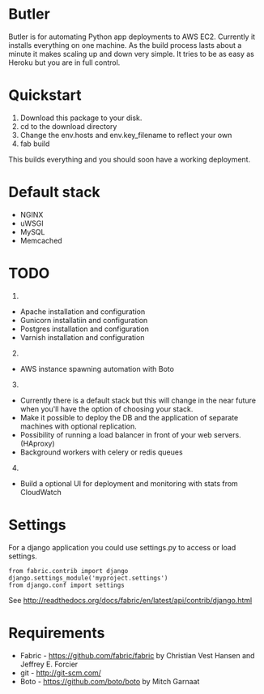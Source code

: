 Butler
======
Butler is for automating Python app deployments to AWS EC2.
Currently it installs everything on one machine. As the build process lasts about a minute it makes scaling up and down very simple.
It tries to be as easy as Heroku but you are in full control.


Quickstart
==========
1. Download this package to your disk.
2. cd to the download directory
3. Change the env.hosts and env.key_filename to reflect your own
4. fab build

This builds everything and you should soon have a working deployment.


Default stack
=====
* NGINX
* uWSGI
* MySQL
* Memcached


TODO
====
1.
* Apache installation and configuration
* Gunicorn installatiin and configuration
* Postgres installation and configuration
* Varnish installation and configuration

2.
* AWS instance spawning automation with Boto

3.
* Currently there is a default stack but this will change in the near future when you'll have the option of choosing your stack.
* Make it possible to deploy the DB and the application of separate machines with optional replication.
* Possibility of running a load balancer in front of your web servers. (HAproxy)
* Background workers with celery or redis queues

4.
* Build a optional UI for deployment and monitoring with stats from CloudWatch


Settings
========

For a django application you could use settings.py to access or load settings.

    from fabric.contrib import django
    django.settings_module('myproject.settings')
    from django.conf import settings

See http://readthedocs.org/docs/fabric/en/latest/api/contrib/django.html

Requirements
============

* Fabric - https://github.com/fabric/fabric by Christian Vest Hansen and Jeffrey E. Forcier
* git - http://git-scm.com/
* Boto - https://github.com/boto/boto by Mitch Garnaat